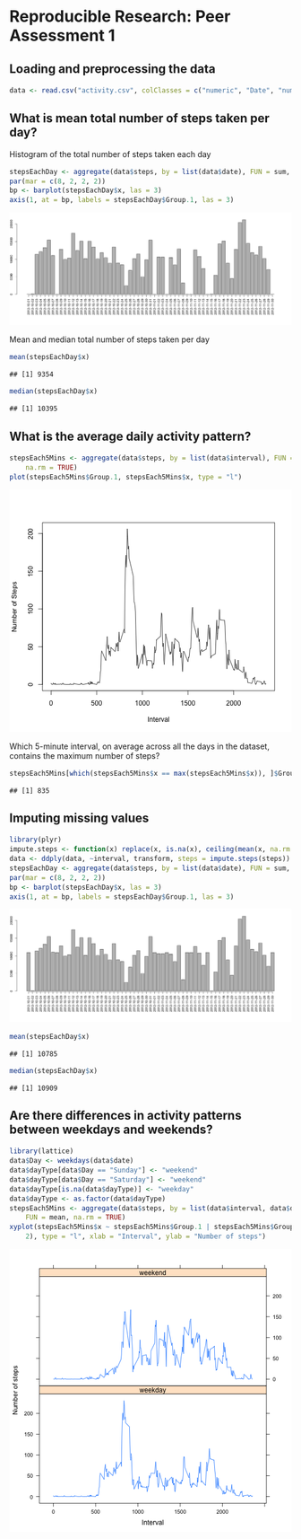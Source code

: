 # Reproducible Research: Peer Assessment 1


## Loading and preprocessing the data


```r
data <- read.csv("activity.csv", colClasses = c("numeric", "Date", "numeric"))
```


## What is mean total number of steps taken per day?

Histogram of the total number of steps taken each day

```r
stepsEachDay <- aggregate(data$steps, by = list(data$date), FUN = sum, na.rm = TRUE)
par(mar = c(8, 2, 2, 2))
bp <- barplot(stepsEachDay$x, las = 3)
axis(1, at = bp, labels = stepsEachDay$Group.1, las = 3)
```

![plot of chunk unnamed-chunk-2](figure/unnamed-chunk-2.png) 


Mean and median total number of steps taken per day

```r
mean(stepsEachDay$x)
```

```
## [1] 9354
```

```r
median(stepsEachDay$x)
```

```
## [1] 10395
```


## What is the average daily activity pattern?


```r
stepsEach5Mins <- aggregate(data$steps, by = list(data$interval), FUN = mean, 
    na.rm = TRUE)
plot(stepsEach5Mins$Group.1, stepsEach5Mins$x, type = "l")
```

![plot of chunk unnamed-chunk-4](figure/unnamed-chunk-4.png) 


Which 5-minute interval, on average across all the days in the dataset, contains the maximum number of steps?

```r
stepsEach5Mins[which(stepsEach5Mins$x == max(stepsEach5Mins$x)), ]$Group.1
```

```
## [1] 835
```


## Imputing missing values


```r
library(plyr)
impute.steps <- function(x) replace(x, is.na(x), ceiling(mean(x, na.rm = TRUE)))
data <- ddply(data, ~interval, transform, steps = impute.steps(steps))
stepsEachDay <- aggregate(data$steps, by = list(data$date), FUN = sum, na.rm = TRUE)
par(mar = c(8, 2, 2, 2))
bp <- barplot(stepsEachDay$x, las = 3)
axis(1, at = bp, labels = stepsEachDay$Group.1, las = 3)
```

![plot of chunk unnamed-chunk-6](figure/unnamed-chunk-6.png) 

```r
mean(stepsEachDay$x)
```

```
## [1] 10785
```

```r
median(stepsEachDay$x)
```

```
## [1] 10909
```


## Are there differences in activity patterns between weekdays and weekends?

```r
library(lattice)
data$Day <- weekdays(data$date)
data$dayType[data$Day == "Sunday"] <- "weekend"
data$dayType[data$Day == "Saturday"] <- "weekend"
data$dayType[is.na(data$dayType)] <- "weekday"
data$dayType <- as.factor(data$dayType)
stepsEach5Mins <- aggregate(data$steps, by = list(data$interval, data$dayType), 
    FUN = mean, na.rm = TRUE)
xyplot(stepsEach5Mins$x ~ stepsEach5Mins$Group.1 | stepsEach5Mins$Group.2, layout = c(1, 
    2), type = "l", xlab = "Interval", ylab = "Number of steps")
```

![plot of chunk unnamed-chunk-7](figure/unnamed-chunk-7.png) 

